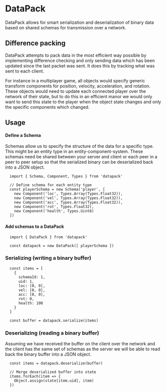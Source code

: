 # DataPack

DataPack allows for smart serialization and deserialization of binary data based on shared schemas for transmission over a network.


## Difference packing

DataPack attempts to pack data in the most efficient way possible by implementing difference checking and only sending data which has been updated since the last packet was sent. It does this by tracking what was sent to each client.

For instance in a multiplayer game, all objects would specify generic transform components for position, velocity, acceleration, and rotation. These objects would need to update each connected player over the network of their state, but to do this in an efficient manor we would only want to send this state to the player when the object state changes and only the specific components which changed.

## Usage

#### Define a Schema

Schemas allow us to specify the structure of the data for a specific
type. This might be an entity type in an entity-component-system. These schemas need be shared between your server and client or each peer in a peer to peer setup so that the serialized binary can be deserialized back into a JSON object.

```
  import { Schema, Component, Types } from 'datapack'

  // Define schema for each entity type
  const playerSchema = new Schema('player', [
    new Component('loc', Types.Array(Types.Float32)),
    new Component('vel', Types.Array(Types.Float32)),
    new Component('acc', Types.Array(Types.Float32)),
    new Component('rot', Types.Float32),
    new Component('health', Types.Uint8)
  ])
```

#### Add schemas to a DataPack

```
  import { DataPack } from 'datapack'

  const datapack = new DataPack([ playerSchema ])
```

### Serializing (writing a binary buffer)

```
  const items = [
    {
      schemaId: 1,
      uid: 1,
      loc: [0, 0],
      vel: [0, 0],
      acc: [0, 0],
      rot: 0,
      health: 100
    }
  ]

  const buffer = datapack.serialize(items)

```

### Deserializing (reading a binary buffer)

Assuming we have received the buffer on the client over the network and the client has the same set of schemas as the server we will be able to read back the binary buffer into a JSON object.

```
  const items = datapack.deserialize(buffer)

  // Merge deserialized buffer into state
  items.forEach(item => {
    Object.assign(state[item.uid], item)
  })  
```
